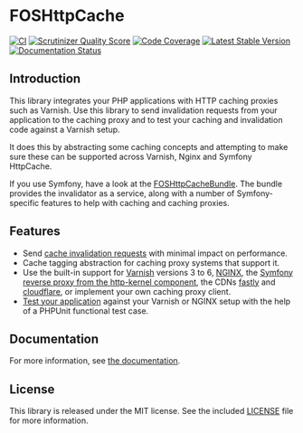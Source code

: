 FOSHttpCache
============
[![CI](https://github.com/FriendsOfSymfony/FOSHttpCache/actions/workflows/ci.yml/badge.svg)](https://github.com/FriendsOfSymfony/FOSHttpCache/actions/workflows/ci.yml)
[![Scrutinizer Quality Score](https://scrutinizer-ci.com/g/FriendsOfSymfony/FOSHttpCache/badges/quality-score.png?s=bc263d4deb45becdb1469b71e8630c5e65efdcf4)](https://scrutinizer-ci.com/g/FriendsOfSymfony/FOSHttpCache/)
[![Code Coverage](https://scrutinizer-ci.com/g/FriendsOfSymfony/FOSHttpCache/badges/coverage.png?s=a19df7bb7e830642fb937891aebe8c3e1c9f59c0)](https://scrutinizer-ci.com/g/FriendsOfSymfony/FOSHttpCache/)
[![Latest Stable Version](https://poser.pugx.org/friendsofsymfony/http-cache/v/stable.svg)](https://packagist.org/packages/friendsofsymfony/http-cache)
[![Documentation Status](https://readthedocs.org/projects/foshttpcache/badge/?version=latest)](https://foshttpcache.readthedocs.io/)

Introduction
------------

This library integrates your PHP applications with HTTP caching proxies such as Varnish.
Use this library to send invalidation requests from your application to the caching proxy
and to test your caching and invalidation code against a Varnish setup.

It does this by abstracting some caching concepts and attempting to make sure these
can be supported across Varnish, Nginx and Symfony HttpCache.

If you use Symfony, have a look at the
[FOSHttpCacheBundle](https://github.com/FriendsOfSymfony/FOSHttpCacheBundle).
The bundle provides the invalidator as a service, along with a number of
Symfony-specific features to help with caching and caching proxies.

Features
--------

* Send [cache invalidation requests](http://foshttpcache.readthedocs.io/en/stable/cache-invalidator.html)
  with minimal impact on performance.
* Cache tagging abstraction for caching proxy systems that support it.
* Use the built-in support for [Varnish](http://foshttpcache.readthedocs.io/en/stable/varnish-configuration.html)
  versions 3 to 6, [NGINX](http://foshttpcache.readthedocs.io/en/stable/nginx-configuration.html), the
  [Symfony reverse proxy from the http-kernel component](http://foshttpcache.readthedocs.io/en/stable/symfony-cache-configuration.html),
  the CDNs [fastly](https://www.fastly.com/) and [cloudflare](https://www.cloudflare.com/),
  or implement your own caching proxy client.
* [Test your application](http://foshttpcache.readthedocs.io/en/stable/testing-your-application.html)
  against your Varnish or NGINX setup with the help of a PHPUnit functional test case.

Documentation
-------------

For more information, see [the documentation](http://foshttpcache.readthedocs.io/en/stable/).

License
-------

This library is released under the MIT license. See the included
[LICENSE](LICENSE) file for more information.
